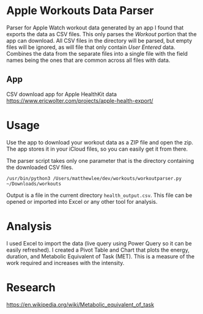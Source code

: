 # Apple Workouts Data Parser
Parser for Apple Watch workout data generated by an app I found that exports the data as CSV files. 
This only parses the *Workout* portion that the app can download. All CSV files in the directory will be parsed, but empty files will be ignored, as will file that only contain *User Entered* data.
Combines the data from the separate files into a single file with the field names being the ones that are common across all files with data.
## App
CSV download app for Apple HealthKit data
https://www.ericwolter.com/projects/apple-health-export/

# Usage
Use the app to download your workout data as a ZIP file and open the zip. The app stores it in your iCloud files, so you can easily get it from there.

The parser script takes only one parameter that is the directory containing the downloaded CSV files.

```/usr/bin/python3 /Users/matthewlee/dev/workouts/workoutparser.py ~/Downloads/workouts```

Output is a file in the current directory `health_output.csv`. This file can be opened or imported into Excel or any other tool for analysis.

# Analysis
I used Excel to import the data (live query using Power Query so it can be easily refreshed). I created a Pivot Table and Chart that plots the energy, duration, and Metabolic Equivalent of Task (MET). This is a measure of the work required and increases with the intensity.

# Research
https://en.wikipedia.org/wiki/Metabolic_equivalent_of_task
